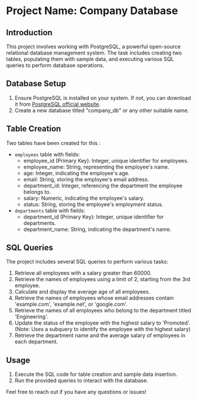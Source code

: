 
# Project Name: Company Database
## Introduction
This project involves working with PostgreSQL, a powerful open-source relational database management system. The task includes creating two tables, populating them with sample data, and executing various SQL queries to perform database operations.

## Database Setup
1. Ensure PostgreSQL is installed on your system. If not, you can download it from [PostgreSQL official website](https://www.postgresql.org/download/).
2. Create a new database titled "company_db" or any other suitable name.

## Table Creation
Two tables have been created for this :
- `employees` table with fields:
  - employee_id (Primary Key): Integer, unique identifier for employees.
  - employee_name: String, representing the employee's name.
  - age: Integer, indicating the employee's age.
  - email: String, storing the employee's email address.
  - department_id: Integer, referencing the department the employee belongs to.
  - salary: Numeric, indicating the employee's salary.
  - status: String, storing the employee's employment status.
- `departments` table with fields:
  - department_id (Primary Key): Integer, unique identifier for departments.
  - department_name: String, indicating the department's name.
 
## SQL Queries
The project includes several SQL queries to perform various tasks:

1. Retrieve all employees with a salary greater than 60000.
2. Retrieve the names of employees using a limit of 2, starting from the 3rd employee.
3. Calculate and display the average age of all employees.
4. Retrieve the names of employees whose email addresses contain 'example.com', 'example.net', or 'google.com'.
5. Retrieve the names of all employees who belong to the department titled 'Engineering'.
6. Update the status of the employee with the highest salary to 'Promoted'. (Note: Uses a subquery to identify the employee with the highest salary)
7. Retrieve the department name and the average salary of employees in each department.

## Usage
1. Execute the SQL code for table creation and sample data insertion.
2. Run the provided queries to interact with the database.
   
Feel free to reach out if you have any questions or issues!
